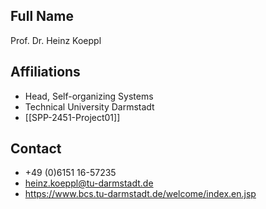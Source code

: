 ## Full Name
Prof. Dr. Heinz Koeppl

## Affiliations
- Head, Self-organizing Systems
- Technical University Darmstadt
- [[SPP-2451-Project01]]
## Contact
- +49 (0)6151 16-57235
- heinz.koeppl@tu-darmstadt.de
- https://www.bcs.tu-darmstadt.de/welcome/index.en.jsp
